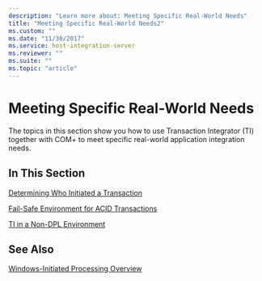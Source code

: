 ```yaml
---
description: "Learn more about: Meeting Specific Real-World Needs"
title: "Meeting Specific Real-World Needs2"
ms.custom: ""
ms.date: "11/30/2017"
ms.service: host-integration-server
ms.reviewer: ""
ms.suite: ""
ms.topic: "article"
---
```

# Meeting Specific Real-World Needs
The topics in this section show you how to use Transaction Integrator (TI) together with COM+ to meet specific real-world application integration needs.  
  
## In This Section  
 [Determining Who Initiated a Transaction](../core/determining-who-initiated-a-transaction2.md)  
  
 [Fail-Safe Environment for ACID Transactions](../core/fail-safe-environment-for-acid-transactions2.md)  
  
 [TI in a Non-DPL Environment](../core/ti-in-a-non-dpl-environment4.md)  
  
## See Also  
 [Windows-Initiated Processing Overview](../core/windows-initiated-processing-overview2.md)

